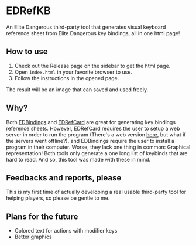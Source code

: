 # EDRefKB

An Elite Dangerous third-party tool that generates visual keyboard reference sheet from Elite Dangerous key bindings, all in one html page!


## How to use

1. Check out the Release page on the sidebar to get the html page.
2. Open `index.html` in your favorite browser to use.
3. Follow the instructions in the opened page.

The result will be an image that can saved and used freely.


## Why?

Both [EDBindings](https://github.com/ghorsey/EdBindings) and [EDRefCard](https://github.com/richardbuckle/EDRefCard) are great for generating key bindings reference sheets. However, EDRefCard requires the user to setup a web server in order to run the program (There's a web version [here](https://edrefcard.info/), but what if the servers went offline?), and EDBindings require the user to install a program in their computer. Worse, they lack one thing in common: Graphical representation! Both tools only generate a one long list of keybinds that are hard to read. And so, this tool was made with these in mind.


## Feedbacks and reports, please

This is my first time of actually developing a real usable third-party tool for helping players, so please be gentle to me.

## Plans for the future

- Colored text for actions with modifier keys
- Better graphics